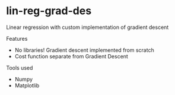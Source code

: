 # lin-reg-grad-des
Linear regression with custom implementation of gradient descent

Features
- No libraries! Gradient descent implemented from scratch
- Cost function separate from Gradient Descent

Tools used
- Numpy
- Matplotlib
